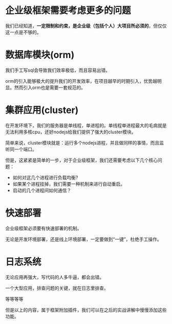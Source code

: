企业级框架需要考虑更多的问题
=====
我们已经知道，**一定限制和约束，是企业级（包括个人）大项目所必须的**，但仅仅这一点是不够的。


数据库模块(orm)
=====
我们手工写sql会导致我们效率极低，而且容易出错。

orm的引入能够极大的提升我们的开发效率，在项目越早的时期引入，优势越明显。然而引入orm也是需要一套规范的。


集群应用(cluster)
=====
在开发环境下，我们的服务器是单线程，单进程的。单线程单进程最大的毛病就是无法利用多核cpu，还好nodejs给我们提供了强大的cluster模块。

简单来说，cluster模块就是：运行多个nodejs进程，并且做同样的事情，而且监听同一个端口。

但是，这紧紧是简单的一步，对于企业级框架，我们还需要考虑以下几个核心问题：
- 如何对这几个进程进行负载均衡?
- 如果某个进程挂掉，我们需要一种机制来进行自动重启。
- 启动的几个进程间如何通信？


快速部署
====
企业级框架必须要有快速部署的机制。

无论是开发环境部署，还是线上环境部署，一定要做到“一键”，杜绝手工操作。


日志系统
====
无论应用再强大，写代码的人多牛逼，都会出错。

一个大型应用，排查问题的关键，就在日志里排查。



等等等等


但是以上的内容，属于框架附加插件，我们可以在之后的实战讲解中慢慢添加这些功能。